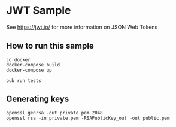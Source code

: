 # JWT Sample

See https://jwt.io/ for more information on JSON Web Tokens

## How to run this sample

```
cd docker
docker-compose build
docker-compose up
```
```
pub run tests
```

## Generating keys

```
openssl genrsa -out private.pem 2048
openssl rsa -in private.pem -RSAPublicKey_out -out public.pem
```
